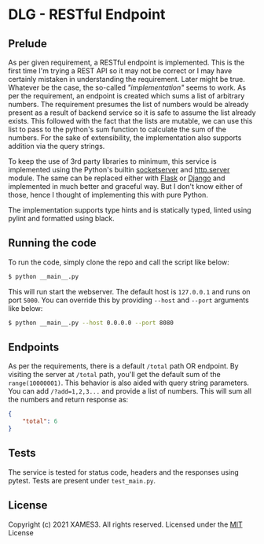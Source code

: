 <!-- markdownlint-disable MD033 MD041 -->
# DLG - RESTful Endpoint

## Prelude

As per given requirement, a RESTful endpoint is implemented. This is the first time I'm trying a REST API so it may not be correct or I may have certainly mistaken in understanding the requirement. Later might be true. Whatever be the case, the so-called *"implementation"* seems to work. As per the requirement, an endpoint is created which sums a list of arbitrary numbers. The requirement presumes the list of numbers would be already present as a result of backend service so it is safe to assume the list already exists. This followed with the fact that the lists are mutable, we can use this list to pass to the python's sum function to calculate the sum of the numbers. For the sake of extensibility, the implementation also supports addition via the query strings.

To keep the use of 3rd party libraries to minimum, this service is implemented using the Python's builtin [socketserver](https://docs.python.org/3/library/socketserver.html) and [http.server](https://docs.python.org/3/library/http.server.html) module. The same can be replaced either with [Flask](https://flask.palletsprojects.com/en/2.0.x/) or [Django](https://www.djangoproject.com/) and implemented in much better and graceful way. But I don't know either of those, hence I thought of implementing this with pure Python.

The implementation supports type hints and is statically typed, linted using pylint and formatted using black.

## Running the code

To run the code, simply clone the repo and call the script like below:
```bash
$ python __main__.py
```
This will run start the webserver. The default host is `127.0.0.1` and runs on port `5000`. You can override this by providing `--host` and `--port` arguments like below:
```bash
$ python __main__.py --host 0.0.0.0 --port 8080
```

## Endpoints

As per the requirements, there is a default `/total` path OR endpoint. By visiting the server at `/total` path, you'll get the default sum of the `range(10000001)`. This behavior is also aided with query string parameters. You can add `/?add=1,2,3...` and provide a list of numbers. This will sum all the numbers and return response as:

```json
{
	"total": 6
}
```

## Tests

The service is tested for status code, headers and the responses using pytest. Tests are present under `test_main.py`.


## License

Copyright (c) 2021 XAMES3. All rights reserved.
Licensed under the [MIT](https://github.com/xames3/dlg-endpoint/blob/main/LICENSE) License
